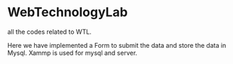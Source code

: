 # WebTechnologyLab
all the codes related to WTL.

Here we have implemented a Form to submit the data and store the data in Mysql.
Xammp is used for mysql and server.
